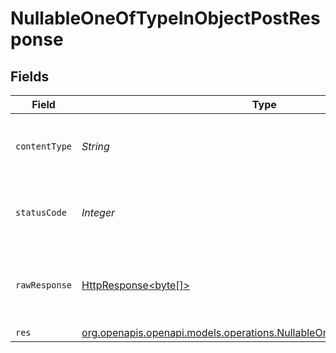 # NullableOneOfTypeInObjectPostResponse


## Fields

| Field                                                                                                                                  | Type                                                                                                                                   | Required                                                                                                                               | Description                                                                                                                            |
| -------------------------------------------------------------------------------------------------------------------------------------- | -------------------------------------------------------------------------------------------------------------------------------------- | -------------------------------------------------------------------------------------------------------------------------------------- | -------------------------------------------------------------------------------------------------------------------------------------- |
| `contentType`                                                                                                                          | *String*                                                                                                                               | :heavy_check_mark:                                                                                                                     | HTTP response content type for this operation                                                                                          |
| `statusCode`                                                                                                                           | *Integer*                                                                                                                              | :heavy_check_mark:                                                                                                                     | HTTP response status code for this operation                                                                                           |
| `rawResponse`                                                                                                                          | [HttpResponse<byte[]>](https://docs.oracle.com/en/java/javase/11/docs/api/java.net.http/java/net/http/HttpResponse.html)               | :heavy_minus_sign:                                                                                                                     | Raw HTTP response; suitable for custom response parsing                                                                                |
| `res`                                                                                                                                  | [org.openapis.openapi.models.operations.NullableOneOfTypeInObjectPostRes](../../models/operations/NullableOneOfTypeInObjectPostRes.md) | :heavy_minus_sign:                                                                                                                     | OK                                                                                                                                     |